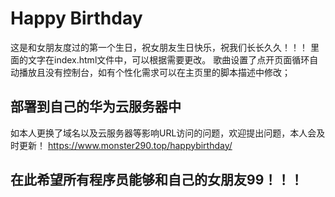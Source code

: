 # Happy Birthday
这是和女朋友度过的第一个生日，祝女朋友生日快乐，祝我们长长久久！！！
里面的文字在index.html文件中，可以根据需要更改。
歌曲设置了点开页面循环自动播放且没有控制台，如有个性化需求可以在主页里的脚本描述中修改；

## 部署到自己的华为云服务器中
如本人更换了域名以及云服务器等影响URL访问的问题，欢迎提出问题，本人会及时更新！
https://www.monster290.top/happybirthday/

## 在此希望所有程序员能够和自己的女朋友99！！！
